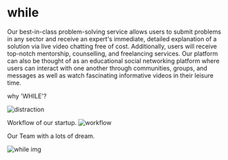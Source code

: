 # while
Our best-in-class problem-solving service allows users to submit problems in any sector and receive an expert's immediate, detailed explanation of a solution via live video chatting free of cost. Additionally, users will receive top-notch mentorship, counselling, and freelancing services. Our platform can also be thought of as an educational social networking platform where users can interact with one another through communities, groups, and messages as well as watch fascinating informative videos in their leisure time.

why 'WHILE'?

![distraction](https://user-images.githubusercontent.com/111657517/210132925-c55168fe-96ef-4519-9341-ffc983e334ce.PNG)


Workflow of our startup.
![workflow](https://user-images.githubusercontent.com/111657517/210132798-d6fc6ae0-60f9-460b-a338-edfa06f98996.PNG)

Our Team with a lots of dream.

![while img](https://user-images.githubusercontent.com/111657517/210132674-5e2da36a-e239-4ee5-b0cc-20169a807250.PNG)
